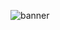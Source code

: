 ![banner](https://github.com/HamoodiHajjiri/hamoodihajjiri/assets/66524395/1bf093e9-0a31-4b14-a1cd-9a8a12f7cf91)

<!--
**HamoodiHajjiri/hamoodihajjiri** is a ✨ _special_ ✨ repository because its `README.md` (this file) appears on your GitHub profile.

Here are some ideas to get you started:

- 🔭 I’m currently working on ...
- 🌱 I’m currently learning ...
- 👯 I’m looking to collaborate on ...
- 🤔 I’m looking for help with ...
- 💬 Ask me about ...
- 📫 How to reach me: ...
- 😄 Pronouns: ...
- ⚡ Fun fact: ...
-->
